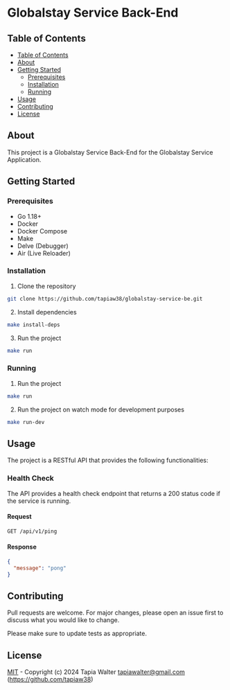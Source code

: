 # Globalstay Service Back-End

## Table of Contents

- [Table of Contents](#table-of-contents)
- [About](#about)
- [Getting Started](#getting-started)
  - [Prerequisites](#prerequisites)
  - [Installation](#installation)
  - [Running](#running)
- [Usage](#usage)
- [Contributing](#contributing)
- [License](#license)

## About

This project is a Globalstay Service Back-End for the Globalstay Service Application.

## Getting Started

### Prerequisites

- Go 1.18+
- Docker
- Docker Compose
- Make
- Delve (Debugger)
- Air (Live Reloader)

### Installation

1. Clone the repository

```bash
git clone https://github.com/tapiaw38/globalstay-service-be.git
```

2. Install dependencies

```bash
make install-deps
```

3. Run the project

```bash
make run
```

### Running

1. Run the project

```bash
make run
```

2. Run the project on watch mode for development purposes

```bash
make run-dev
```

## Usage

The project is a RESTful API that provides the following functionalities:

### Health Check

The API provides a health check endpoint that returns a 200 status code if the service is running.

#### Request

```bash
GET /api/v1/ping
```

#### Response

```json
{
  "message": "pong"
}
```

## Contributing

Pull requests are welcome. For major changes, please open an issue first to discuss what you would like to change.

Please make sure to update tests as appropriate.

## License

[MIT](https://choosealicense.com/licenses/mit/) - Copyright (c) 2024 Tapia Walter <tapiawalter@gmail.com> (<https://github.com/tapiaw38>)
